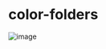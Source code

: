 # color-folders

![image](https://github.com/ArchItalia/color-folders/assets/117321045/a844000b-4940-4bf2-ba0d-437cdbd044ad)

